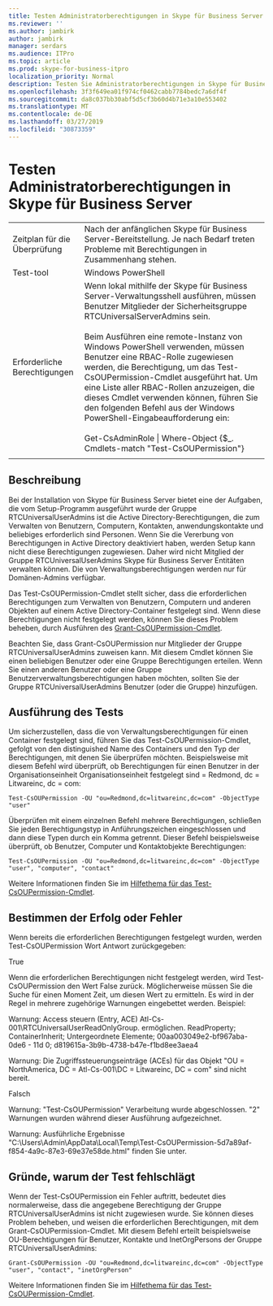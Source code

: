 ```yaml
---
title: Testen Administratorberechtigungen in Skype für Business Server
ms.reviewer: ''
ms.author: jambirk
author: jambirk
manager: serdars
ms.audience: ITPro
ms.topic: article
ms.prod: skype-for-business-itpro
localization_priority: Normal
description: Testen Sie Administratorberechtigungen in Skype für Business Server
ms.openlocfilehash: 3f3f649ea01f974cf0462cabb7784bedc7a6df4f
ms.sourcegitcommit: da8c037bb30abf5d5cf3b60d4b71e3a10e553402
ms.translationtype: MT
ms.contentlocale: de-DE
ms.lasthandoff: 03/27/2019
ms.locfileid: "30873359"
---
```

# <a name="testing-admin-permissions-in-skype-for-business-server"></a>Testen Administratorberechtigungen in Skype für Business Server

| | |
|--|--|
|Zeitplan für die Überprüfung|Nach der anfänglichen Skype für Business Server-Bereitstellung. Je nach Bedarf treten Probleme mit Berechtigungen in Zusammenhang stehen.|
|Test-tool|Windows PowerShell|
|Erforderliche Berechtigungen|Wenn lokal mithilfe der Skype für Business Server-Verwaltungsshell ausführen, müssen Benutzer Mitglieder der Sicherheitsgruppe RTCUniversalServerAdmins sein.<br><br/>Beim Ausführen eine remote-Instanz von Windows PowerShell verwenden, müssen Benutzer eine RBAC-Rolle zugewiesen werden, die Berechtigung, um das Test-CsOUPermission-Cmdlet ausgeführt hat. Um eine Liste aller RBAC-Rollen anzuzeigen, die dieses Cmdlet verwenden können, führen Sie den folgenden Befehl aus der Windows PowerShell-Eingabeaufforderung ein:<br/><br/>Get-CsAdminRole \| Where-Object {$_. Cmdlets-match "Test-CsOUPermission"}|
|||

## <a name="description"></a>Beschreibung

Bei der Installation von Skype für Business Server bietet eine der Aufgaben, die vom Setup-Programm ausgeführt wurde der Gruppe RTCUniversalUserAdmins ist die Active Directory-Berechtigungen, die zum Verwalten von Benutzern, Computern, Kontakten, anwendungskontakte und beliebiges erforderlich sind Personen. Wenn Sie die Vererbung von Berechtigungen in Active Directory deaktiviert haben, werden Setup kann nicht diese Berechtigungen zugewiesen. Daher wird nicht Mitglied der Gruppe RTCUniversalUserAdmins Skype für Business Server Entitäten verwalten können. Die von Verwaltungsberechtigungen werden nur für Domänen-Admins verfügbar. 

Das Test-CsOUPermission-Cmdlet stellt sicher, dass die erforderlichen Berechtigungen zum Verwalten von Benutzern, Computern und anderen Objekten auf einem Active Directory-Container festgelegt sind. Wenn diese Berechtigungen nicht festgelegt werden, können Sie dieses Problem beheben, durch Ausführen des [Grant-CsOUPermission-Cmdlet](https://docs.microsoft.com/en-us/powershell/module/skype/Grant-CsOUPermission). 

Beachten Sie, dass Grant-CsOUPermission nur Mitglieder der Gruppe RTCUniversalUserAdmins zuweisen kann. Mit diesem Cmdlet können Sie einen beliebigen Benutzer oder eine Gruppe Berechtigungen erteilen. Wenn Sie einen anderen Benutzer oder eine Gruppe Benutzerverwaltungsberechtigungen haben möchten, sollten Sie der Gruppe RTCUniversalUserAdmins Benutzer (oder die Gruppe) hinzufügen. 


## <a name="running-the-test"></a>Ausführung des Tests

Um sicherzustellen, dass die von Verwaltungsberechtigungen für einen Container festgelegt sind, führen Sie das Test-CsOUPermission-Cmdlet, gefolgt von den distinguished Name des Containers und den Typ der Berechtigungen, mit denen Sie überprüfen möchten. Beispielsweise mit diesem Befehl wird überprüft, ob Berechtigungen für einen Benutzer in der Organisationseinheit Organisationseinheit festgelegt sind = Redmond, dc = Litwareinc, dc = com:

`Test-CsOUPermission -OU "ou=Redmond,dc=litwareinc,dc=com" -ObjectType "user"`

Überprüfen mit einem einzelnen Befehl mehrere Berechtigungen, schließen Sie jeden Berechtigungstyp in Anführungszeichen eingeschlossen und dann diese Typen durch ein Komma getrennt. Dieser Befehl beispielsweise überprüft, ob Benutzer, Computer und Kontaktobjekte Berechtigungen:

`Test-CsOUPermission -OU "ou=Redmond,dc=litwareinc,dc=com" -ObjectType "user", "computer", "contact"`

Weitere Informationen finden Sie im [Hilfethema für das Test-CsOUPermission-Cmdlet](https://docs.microsoft.com/en-us/powershell/module/skype/test-csoupermission).

## <a name="determining-success-or-failure"></a>Bestimmen der Erfolg oder Fehler

Wenn bereits die erforderlichen Berechtigungen festgelegt wurden, werden Test-CsOUPermission Wort Antwort zurückgegeben:

True

Wenn die erforderlichen Berechtigungen nicht festgelegt werden, wird Test-CsOUPermission den Wert False zurück. Möglicherweise müssen Sie die Suche für einen Moment Zeit, um diesen Wert zu ermitteln. Es wird in der Regel in mehrere zugehörige Warnungen eingebettet werden. Beispiel:

Warnung: Access steuern (Entry, ACE) Atl-Cs-001\RTCUniversalUserReadOnlyGroup. ermöglichen. ReadProperty; ContainerInherit; Untergeordnete Elemente; 00aa003049e2-bf967aba-0de6 - 11d 0; d819615a-3b9b-4738-b47e-f1bd8ee3aea4 

Warnung: Die Zugriffssteuerungseinträge (ACEs) für das Objekt "OU = NorthAmerica, DC = Atl-Cs-001\DC = Litwareinc, DC = com" sind nicht bereit. 

Falsch 

Warnung: "Test-CsOUPermission" Verarbeitung wurde abgeschlossen. "2" Warnungen wurden während dieser Ausführung aufgezeichnet. 

Warnung: Ausführliche Ergebnisse "C:\Users\Admin\AppData\Local\Temp\Test-CsOUPermission-5d7a89af-f854-4a9c-87e3-69e37e58de.html" finden Sie unter. 

## <a name="reasons-why-the-test-might-have-failed"></a>Gründe, warum der Test fehlschlägt

Wenn der Test-CsOUPermission ein Fehler auftritt, bedeutet dies normalerweise, dass die angegebene Berechtigung der Gruppe RTCUniversalUserAdmins ist nicht zugewiesen wurde. Sie können dieses Problem beheben, und weisen die erforderlichen Berechtigungen, mit dem Grant-CsOUPermission-Cmdlet. Mit diesem Befehl erteilt beispielsweise OU-Berechtigungen für Benutzer, Kontakte und InetOrgPersons der Gruppe RTCUniversalUserAdmins:

`Grant-CsOUPermission -OU "ou=Redmond,dc=litwareinc,dc=com" -ObjectType "user", "contact", "inetOrgPerson"`

Weitere Informationen finden Sie im [Hilfethema für das Test-CsOUPermission-Cmdlet](https://docs.microsoft.com/en-us/powershell/module/skype/test-csoupermission).
